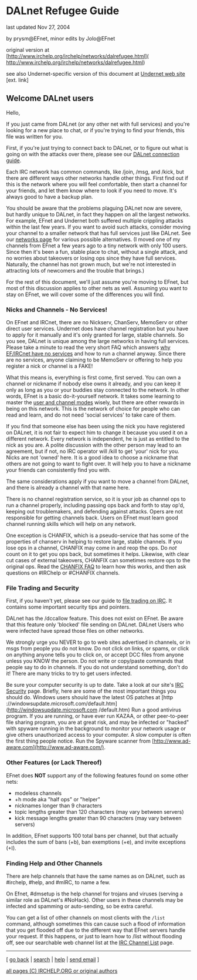 # DALnet Refugee Guide

last updated Nov 27, 2004

by prysm@EFnet, minor edits by Jolo@EFnet

original version at [http://www.irchelp.org/irchelp/networks/dalrefugee.html](
http://www.irchelp.org/irchelp/networks/dalrefugee.html)

see also Undernet-specific version of this document at [Undernet web
site](http://www.undernet.org/show_news.php?main_n_id=40) [ext. link]

## Welcome DALnet users

Hello,

If you just came from DALnet (or any other net with full services) and you're
looking for a new place to chat, or if you're trying to find your friends,
this file was written for you.

First, if you're just trying to connect back to DALnet, or to figure out what
is going on with the attacks over there, please see our [DALnet connection
guide](servers/dalnet.html).

Each IRC network has common commands, like /join, /msg, and /kick, but there
are different ways other networks handle other things. First find out if this
is the network where you will feel comfortable, then start a channel for your
friends, and let them know where to look if you need to move. It's always good
to have a backup plan.

You should be aware that the problems plaguing DALnet now are severe, but
hardly unique to DALnet, in fact they happen on all the largest networks. For
example, EFnet and Undernet both suffered multiple crippling attacks within
the last few years. If you want to avoid such attacks, consider moving your
channel to a smaller network that has full services just like DALnet. See our
[networks page](nets/) for various possible alternatives. (I moved one of my
channels from EFnet a few years ago to a tiny network with only 100 users.
Since then it's been a fun, stable place to chat, without a single attack, and
no worries about takeovers or losing ops since they have full services.
Naturally, the channel has not grown much, but we're not interested in
attracting lots of newcomers and the trouble that brings.)

For the rest of this document, we'll just assume you're moving to EFnet, but
most of this discussion applies to other nets as well. Assuming you want to
stay on EFnet, we will cover some of the differences you will find.

### Nicks and Channels - No Services!

On EFnet and IRCnet, there are no Nickserv, ChanServ, MemoServ or other direct
user services. Undernet does have channel registration but you have to apply
for it manually and it's only granted for large, stable channels. So you see,
DALnet is unique among the large networks in having full services. Please take
a minute to read the very short FAQ which answers [why EF/IRCnet have no
services](noserv.html) and how to run a channel anyway. Since there are no
services, anyone claiming to be MemoServ or offering to help you register a
nick or channel is a FAKE!

What this means is, everything is first come, first served. You can own a
channel or nickname if nobody else owns it already, and you can keep it only
as long as you or your buddies stay connected to the network. In other words,
EFnet is a basic do-it-yourself network. It takes some learning to master the
[user and channel modes](../irctutorial.html) wisely, but there are other
rewards in being on this network. This is the network of choice for people who
can read and learn, and do not need 'social services' to take care of them.

If you find that someone else has been using the nick you have registered on
DALnet, it is not fair to expect him to change it because you used it on a
different network. Every network is independent, he is just as entitled to the
nick as you are. A polite discussion with the other person may lead to an
agreement, but if not, no IRC operator will /kill to get 'your' nick for you.
Nicks are not 'owned' here. It is a good idea to choose a nickname that others
are not going to want to fight over. It will help you to have a nickname your
friends can consistently find you with.

The same considerations apply if you want to move a channel from DALnet, and
there is already a channel with that name here.

There is no channel registration service, so it is your job as channel ops to
run a channel properly, including passing ops back and forth to stay op'd,
keeping out troublemakers, and defending against attacks. Opers are not
responsible for getting channels back. Users on EFnet must learn good channel
running skills which will help on any network.

One exception is CHANFIX, which is a pseudo-service that has some of the
properties of chanserv in helping to restore large, stable channels. If you
lose ops in a channel, CHANFIX may come in and reop the ops. Do _not_ count on
it to get you ops back, but sometimes it helps. Likewise, with clear cut cases
of external takeovers, CHANFIX can sometimes restore ops to the original ops.
Read the [CHANFIX FAQ](../ircd/chanfix.html) to learn how this works, and then
ask questions on #IRChelp or #CHANFIX channels.

### File Trading and Security

First, if you haven't yet, please see our guide to [file trading on
IRC](../misc/warez.html). It contains some important security tips and
pointers.

DALnet has the /dccallow feature. This does not exist on EFnet. Be aware that
this feature only 'blocked' file sending on DALnet. DALnet Users who were
infected have spread those files on other networks.

We strongly urge you NEVER to go to web sites advertised in channels, or in
msgs from people you do not know. Do not click on links, or spams, or click on
anything anyone tells you to click on, or accept DCC files from anyone unless
you KNOW the person. Do not write or copy/paste commands that people say to do
in channels. If you do not understand something, don't do it! There are many
tricks to try to get users infected.

Be sure your computer security is up to date. Take a look at our site's [IRC
Security](../security/) page. Briefly, here are some of the most important
things you should do. Windows users should have the latest OS patches at [http
://windowsupdate.microsoft.com/default.htm](http://windowsupdate.microsoft.com
/default.htm) Run a good antivirus program. If you are running, or have ever
run KAZAA, or other peer-to-peer file sharing program, you are at great risk,
and may be infected or "hacked" with spyware running in the background to
monitor your network usage or give others unauthorized access to your
computer. A slow computer is often the first thing people notice. Run the
Spyware scanner from [http://www.ad-aware.com](http://www.ad-aware.com/).

### Other Features (or Lack Thereof)

EFnet does **NOT** support any of the following features found on some other
nets:

  * modeless channels
  * +h mode aka "half ops" or "helper"
  * nicknames longer than 9 characters
  * topic lengths greater than 120 characters (may vary between servers)
  * kick message lengths greater than 90 characters (may vary between servers)

In addition, EFnet supports 100 total bans per channel, but that actually
includes the sum of bans (+b), ban exemptions (+e), and invite exceptions
(+I).

### Finding Help and Other Channels

There are help channels that have the same names as on DALnet, such as
#irchelp, #help, and #mIRC, to name a few.

On Efnet, #dmsetup is the help channel for trojans and viruses (serving a
similar role as DALnet's #NoHack). Other users in these channels may be
infected and spamming or auto-sending, so be extra careful.

You can get a list of other channels on most clients with the `/list` command,
although sometimes this can cause such a flood of information that you get
flooded off due to the different way that EFnet servers handle your request.
If this happens, or just to learn how to /list without flooding off, see our
searchable web channel list at the [IRC Channel List](../chanlist/) page.

* * *



[ [go back](/irchelp/) | [search](/irchelp/search_engine.cgi) |
[help](/irchelp/help.html) | [send email](/irchelp/mail.cgi) ]

[all pages (C) IRCHELP.ORG or original authors](/irchelp/credit.html)
